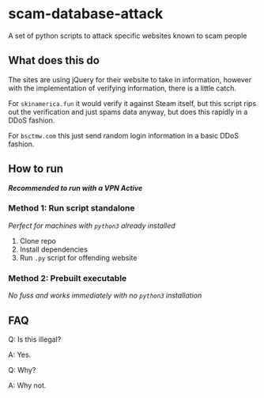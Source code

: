 # scam-database-attack

A set of python scripts to attack specific websites known to scam people

## What does this do

The sites are using jQuery for their website to take in information, however with the implementation of verifying information, there is a little catch.

For `skinamerica.fun` it would verify it against Steam itself, but this script rips out the verification and just spams data anyway, but does this rapidly in a DDoS fashion.

For `bsctmw.com` this just send random login information in a basic DDoS fashion.

## How to run

***Recommended to run with a VPN Active***

### Method 1: Run script standalone

*Perfect for machines with `python3` already installed*

1. Clone repo
2. Install dependencies
3. Run `.py` script for offending website

### Method 2: Prebuilt executable

*No fuss and works immediately with no `python3` installation*

## FAQ

Q: Is this illegal?

A: Yes.

Q: Why?

A: Why not.
